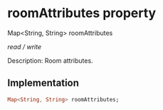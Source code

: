


# roomAttributes property







Map&lt;String, String> roomAttributes
  
_<span class="feature">read / write</span>_



<p>Description:  Room attributes.</p>



## Implementation

```dart
Map<String, String> roomAttributes;
```







